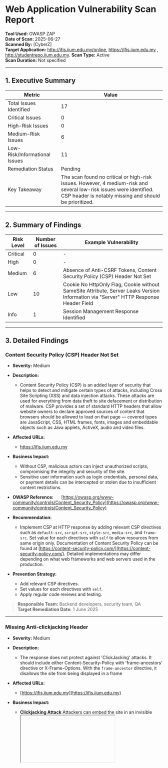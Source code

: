 # Web Application Vulnerability Scan Report

**Tool Used:** OWASP ZAP  
**Date of Scan:** 2025-06-27  
**Scanned By:** [CyberZ]  
**Target Application:** http://ifis.iium.edu.my/online, https://ifis.iium.edu.my , http://studentrepo.iium.edu.my.
**Scan Type:** Active   
**Scan Duration:** Not specified  

---

## 1. Executive Summary

| Metric                          | Value                                     |
|--------------------------------|-------------------------------------------|
| Total Issues Identified        | 17                                        |
| Critical Issues                | 0                                         |
| High-Risk Issues               | 0                                         |
| Medium-Risk Issues             | 6                                         |
| Low-Risk/Informational Issues | 11                                         |
| Remediation Status             | Pending                                   |
| Key Takeaway                   | The scan found no critical or high-risk issues. However, 4 medium-risk and several low-risk issues were identified. CSP header is notably missing and should be prioritized. |

---

## 2. Summary of Findings

| Risk Level | Number of Issues | Example Vulnerability                    |
|------------|------------------|------------------------------------------|
| Critical   | 0                | -                                        |
| High       | 0                | -                                        |
| Medium     | 6                | Absence of Anti-CSRF Tokens, Content Security Policy (CSP) Header Not Set |
| Low        | 10                | Cookie No HttpOnly Flag, Cookie without SameSite Attribute, Server Leaks Version Information via "Server" HTTP Response Header Field |
| Info       | 1                | Session Management Response Identified |

---

## 3. Detailed Findings

### Content Security Policy (CSP) Header Not Set

- **Severity:** Medium  
- **Description:**
  - Content Security Policy (CSP) is an added layer of security that helps to detect and mitigate certain types of attacks, including Cross Site Scripting (XSS) and data injection attacks. These attacks are used for everything from data theft to site defacement or distribution of malware. CSP provides a set of standard HTTP headers that allow website owners to declare approved sources of content that browsers should be allowed to load on that page — covered types are JavaScript, CSS, HTML frames, fonts, images and embeddable objects such as Java applets, ActiveX, audio and video files.

- **Affected URLs:**
  - https://ifis.iium.edu.my

- **Business Impact:**    
  - Without CSP, malicious actors can inject unauthorized scripts, compromising the integrity and security of the site.
  - Sensitive user information such as login credentials, personal data, or payment details can be intercepted or stolen due to insufficient content restrictions.

- **OWASP Reference:**    
    [https://owasp.org/www-community/controls/Content_Security_Policy](https://owasp.org/www-community/controls/Content_Security_Policy)

- **Recommendation:**
  - Implement CSP at HTTP response by adding relevant CSP directives such as `default-src`, `script-src`, `style-src`, `media-src`, and `frame-src`. Set value for each directives with `self` to allow resources from same origin only. Documentation of Content Security Policy can be found at [https://content-security-policy.com/](https://content-security-policy.com/). Detailed implementations may differ depending on what web frameworks and web servers used in the production.

- **Prevention Strategy:**    
  - Add relevant CSP directives.
  - Set values for each directives with `self`.
  - Apply regular code reviews and testing.

> **Responsible Team:** Backend developers, security team, QA   
> **Target Remediation Date:** 1 June 2025

---

### Missing Anti-clickjacking Header

- **Severity:** Medium  
- **Description:**
  - The response does not protect against 'ClickJacking' attacks. It should include either Content-Security-Policy with 'frame-ancestors' directive or X-Frame-Options. With the `frame-ancestor` directive, it disallows the site from being displayed in a frame

- **Affected URLs:**
  - [https://ifis.iium.edu.my](https://ifis.iium.edu.my) 

- **Business Impact:**    
  - **Clickjacking Attack**
    Attackers can embed the site in an invisible <iframe> and tricks users into clicking buttons or links while thinking they are interacting with something else.
  - **Phishing & Brand Abuse**
    Malicious actors can embed site within deceptive pages, making it appears as if the content is legit.

- **OWASP Reference:**
  - [https://owasp.org/www-community/attacks/Clickjacking](https://owasp.org/www-community/attacks/Clickjacking) 

- **Recommendation:**
  - Add `frame-ancestor` Content Security Policy directive and set it to `none` to prevent the site from becoming framable. Implementation may differ depending on web frameworks and web servers used.

- **Prevention Strategy:**    
  - Add `frame-ancestor` directive for the Content Security Policy.
  - Set value of the directive with `none`.
  - Apply regular code reviews and testing.

> **Responsible Team:** Backend developers, security team, QA   
> **Target Remediation Date:** 1 June 2025

---


###  Content Security Policy (CSP) Header Not Set  
**Severity:** Medium  
**Confidence:** High  
**Description:**  
The application does not implement a Content Security Policy (CSP) header, which helps mitigate attacks like Cross-Site Scripting (XSS).  
**Affected URL:** http://ifis.iium.edu.my/online  
**Business Impact:**  
Without CSP, browsers will load resources from any origin, increasing the risk of script injection attacks.  
**Recommendation:**  
Add a CSP header with directives like default-src, script-src, style-src, etc., to restrict the sources of content.  
**OWASP Reference:** https://owasp.org/www-community/controls/Content_Security_Policy  
**Responsible Team:** Backend Developers  
**Target Remediation Date:** 1 July 2025

---

###  Absence of Anti-CSRF Tokens  
**Severity:** Medium  
**Confidence:** Low  
**Description:**  
No Anti-CSRF tokens were found in a HTML submission form.  
**Affected URL:** http://ifis.iium.edu.my/online  
**Business Impact:**  
The risk of information disclosure is dramatically increased when the target site is vulnerable to XSS, because XSS can be used as a platform for CSRF, allowing the attack to operate within the bounds of the same-origin policy.  
**Recommendation:**  
Use a vetted library or framework that does not allow this weakness to occur or provides constructs that make this weakness easier to avoid. For example, use anti-CSRF packages such as the OWASP CSRFGuard.  
**OWASP Reference:** https://owasp.org/www-community/attacks/csrf  
**Responsible Team:** Backend Developers  
**Target Remediation Date:** 1 July 2025

---

###  Cookie No HttpOnly Flag
**Severity:** Low  
**Confidence:** Medium  
**Description:**  
A cookie has been set without the HttpOnly flag, which means that the cookie can be accessed by JavaScript.  
**Affected URL:** http://ifis.iium.edu.my/online  
**Business Impact:**  
Malicious script can be run on this page then the cookie will be accessible and can be transmitted to another site. If this is a session cookie then session hijacking may be possible.  
**Recommendation:**  
Ensure that the HttpOnly flag is set for all cookies.  
**OWASP Reference:** https://owasp.org/www-community/HttpOnly  
**Responsible Team:** Backend Developers  
**Target Remediation Date:** 1 July 2025

---

###  Cookie without SameSite Attribute
**Severity:** Low  
**Confidence:** Medium  
**Description:**  
A cookie has been set without the SameSite attribute, which means that the cookie can be sent as a result of a 'cross-site' request.  
**Affected URL:** http://ifis.iium.edu.my/online  
**Business Impact:**  
Attackers can perform unauthorized actions on behalf of authenticated users, leading to data loss, account manipulation, or financial fraud.  
**Recommendation:**  
Ensure that the SameSite attribute is set to either 'lax' or ideally 'strict' for all cookies.  
**OWASP Reference:** https://owasp.org/www-community/SameSite  
**Responsible Team:** Backend Developers  
**Target Remediation Date:** 1 July 2025

---

###  Server Leaks Version Information via 'Server' HTTP Header  
**Severity:** Low  
**Confidence:** High  
**Description:**  
The 'Server' header discloses the web server version used by the application.  
**Affected URL:** http://ifis.iium.edu.my/online  
**Business Impact:**  
Facilitates fingerprinting attacks and exploitation of known vulnerabilities.  
**Recommendation:**  
Configure server to hide version info in the response headers.  
**OWASP Reference:** https://owasp.org/www-project-secure-headers/  
**Responsible Team:** Backend Developers  
**Target Remediation Date:** 1 July 2025

---

###  Content Security Policy (CSP) Header Not Set  
**Severity:** Medium  
**Confidence:** High  
**Description:**  
The application does not implement a Content Security Policy (CSP) header, which helps mitigate attacks like Cross-Site Scripting (XSS).  
**Affected URL:** http://studentrepo.iium.edu.my  
**Business Impact:**  
Without CSP, browsers will load resources from any origin, increasing the risk of script injection attacks.

**Recommendation:**  
Add a CSP header with directives like default-src, script-src, style-src, etc., to restrict the sources of content.  
**OWASP Reference:** https://owasp.org/www-community/controls/Content_Security_Policy  
**Responsible Team:** Backend Developers  
**Target Remediation Date:** 1 June 2025

---

###  Missing Anti-clickjacking Header  
**Severity:** Medium  
**Confidence:** Medium  
**Description:**  
The page does not set an 'X-Frame-Options' or 'frame-ancestors' directive.  
**Affected URL:** http://studentrepo.iium.edu.my  
**Business Impact:**  
Leaves application vulnerable to clickjacking.

**Recommendation:**  
Add appropriate CSP directive or X-Frame-Options header.  
**OWASP Reference:** https://owasp.org/www-community/attacks/Clickjacking  
**Responsible Team:** Backend Developers  
**Target Remediation Date:** 1 June 2025

---

###  Server Leaks Information via 'X-Powered-By' HTTP Header  
**Severity:** Low  
**Confidence:** Medium  
**Description:**  
The server includes 'X-Powered-By' in the response header, revealing the technology stack.  
**Affected URL:** http://studentrepo.iium.edu.my  
**Business Impact:**  
Attackers can target known vulnerabilities of disclosed technologies.

**Recommendation:**  
Remove or obfuscate the 'X-Powered-By' header.  
**OWASP Reference:** https://owasp.org/www-community/attacks/Information_exposure_through_HTTP_headers  
**Responsible Team:** Backend Developers  
**Target Remediation Date:** 1 June 2025

---

###  Server Leaks Version Information via 'Server' HTTP Header  
**Severity:** Low  
**Confidence:** High  
**Description:**  
The 'Server' header discloses the web server version used by the application.  
**Affected URL:** http://studentrepo.iium.edu.my  
**Business Impact:**  
Facilitates fingerprinting attacks and exploitation of known vulnerabilities.  

**Recommendation:**  
Configure server to hide version info in the response headers.  
**OWASP Reference:** https://owasp.org/www-project-secure-headers/  
**Responsible Team:** Backend Developers  
**Target Remediation Date:** 1 June 2025

---

###  Strict-Transport-Security Header Not Set  
**Severity:** Low  
**Confidence:** High  
**Description:**  
The Strict-Transport-Security header is not set, which means users might access the site over an insecure connection.  
**Affected URL:** http://studentrepo.iium.edu.my  
**Business Impact:**  
Users may be vulnerable to SSL stripping attacks if they initially connect over HTTP.  

**Recommendation:**  
Add the HSTS header to enforce HTTPS connections.  
**OWASP Reference:** https://owasp.org/www-project-secure-headers/#strict-transport-security  
**Responsible Team:** Backend Developers  
**Target Remediation Date:** 1 June 2025

---

###  X-Content-Type-Options Header Missing  
**Severity:** Low  
**Confidence:** Medium  
**Description:**  
Missing this header can allow the browser to interpret files as a different MIME type.  
**Affected URL:** http://studentrepo.iium.edu.my  
**Business Impact:**  
Could lead to script execution in the wrong context, risking XSS.  

**Recommendation:**  
Set `X-Content-Type-Options: nosniff` on all responses.  
**OWASP Reference:** https://owasp.org/www-project-secure-headers/#x-content-type-options  
**Responsible Team:** Backend Developers  
**Target Remediation Date:** 1 June 2025

---

###  Application Error Disclosure  
**Severity:** Low  
**Confidence:** Medium  
**Description:**  
The application discloses technical error messages in responses.  
**Affected URL:** http://studentrepo.iium.edu.my  
**Business Impact:**  
Could provide attackers with information about the app’s internal structure or technology stack.  

**Recommendation:**  
Suppress detailed error messages in production environments and log them securely.  
**OWASP Reference:** https://owasp.org/www-community/Improper_Error_Handling  
**Responsible Team:** Backend Developers  
**Target Remediation Date:** 1 June 2025

---

###  Cookie with SameSite Attribute None  
**Severity:** Low  
**Confidence:** Medium  
**Description:**  
Cookies are set with `SameSite=None` which may expose them to cross-site request forgery attacks.  
**Affected URL:** http://studentrepo.iium.edu.my  
**Business Impact:**  
Could lead to CSRF attacks if cookies are sent cross-site without secure validation. 

**Recommendation:**  
Set the `SameSite` attribute to `Lax` or `Strict` depending on your application's requirements.  
**OWASP Reference:** https://owasp.org/www-community/controls/SameSite  
**Responsible Team:** Backend Developers  
**Target Remediation Date:** 1 June 2025

---

###  Information Disclosure – Debug Error Messages  
**Severity:** Low  
**Confidence:** Medium  
**Description:**  
The server response contains debug error messages that can reveal application internals or misconfigurations.  
**Affected URL:** https://studentrepo.iium.edu.my/server/opensearch/search?format=rss&query=*&scope=...  
**Business Impact:**  
Exposes information such as file paths, server errors, or code stack traces that attackers can leverage. 

**Recommendation:**  
Configure the server to suppress debug error messages in production. Display only user-friendly error pages.  
**OWASP Reference:** https://owasp.org/www-community/Improper_Error_Handling  
**Responsible Team:** Backend Developers  
**Target Remediation Date:** 1 June 2025

---




## 4. Recommendations & Next Steps

- Prioritize fixing medium-risk issues immediately  
- Re-test after remediation  
- Apply secure HTTP headers and configurations  
- Schedule monthly security scans  
- Consider a deeper security assessment via pen-test  

---

## Appendix

- **Sites Scanned**:
  - https://ifis.iium.edu.my 
  - http://ifis.iium.edu.my/online 
  - https://ifis.iium.edu.my/robots.txt
  - https://ifis.iium.edu.my/sitemap.xml
  - http://studentrepo.iium.edu.my 
- **ZAP Version:** 2.16.1  
- **Total Alerts Analyzed:** 17
